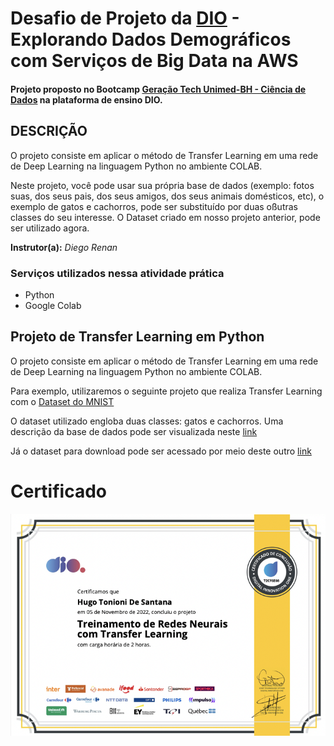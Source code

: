 # Desafio de Projeto da [DIO](https://www.dio.me/) - Explorando Dados Demográficos com Serviços de Big Data na AWS

#### Projeto proposto no Bootcamp [Geração Tech Unimed-BH - Ciência de Dados](https://www.dio.me/bootcamp/geracao-tech-unimed-bh-ciencia-de-dados?ref=CG-bootcamp-unimed-bh-ciencia-de-dados) na plataforma de ensino DIO.

## DESCRIÇÃO

O projeto consiste em aplicar o método de Transfer Learning em uma rede de Deep Learning na linguagem Python no ambiente COLAB.

 Neste projeto, você pode usar sua própria base de dados (exemplo: fotos suas, dos seus pais, dos seus amigos, dos seus animais domésticos, etc), o exemplo de gatos e cachorros, pode ser substituído por duas oßutras classes do seu interesse. O Dataset criado em nosso projeto anterior, pode ser utilizado agora.

**Instrutor(a):** _Diego Renan_

### Serviços utilizados nessa atividade prática

 - Python
 - Google Colab

## Projeto de Transfer Learning em Python 
O projeto consiste em aplicar o método de Transfer Learning em uma rede de Deep Learning na linguagem Python no ambiente COLAB.  

Para exemplo, utilizaremos o seguinte projeto que realiza Transfer Learning com o [Dataset do MNIST](https://colab.research.google.com/github/kylemath/ml4a-guides/blob/master/notebooks/transfer-learning.ipynb )

O dataset utilizado engloba duas classes: gatos e cachorros. Uma descrição da base de dados pode ser visualizada neste [link](https://www.tensorflow.org/datasets/catalog/cats_vs_dogs)

Já o dataset para download pode ser acessado por meio deste outro [link](https://www.microsoft.com/en-us/download/details.aspx?id=54765)





# Certificado

![img](https://github.com/htonioni/py-transfer-learning/blob/main/Certificado/certificado.png)
